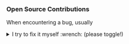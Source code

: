 ### Open Source Contributions

When encountering a bug, usually

<details>
<summary>I try to fix it myself :wrench: (please toggle!)</summary>

So there are several projects with just a single or a handful of commits.
Even in programming languages like Java where I don't have a clue about.

My **personal highlights** are marked with :mega:

Project | Contribution | Year
--------|--------------|-----
[beautified-JOSM-preset](https://simonpoole.github.io/beautified-JOSM-preset/) | [bugfix](https://github.com/simonpoole/beautified-JOSM-preset/commit/7fea77a16835b64727f13d2ad747b0058b550524) | 2019
[Buildroot](https://buildroot.org/) | [:mega: **gstreamer packages**](https://lists.buildroot.org/pipermail/buildroot/2008-November/326408.html) for [Qtopia Phonon support](https://lists.buildroot.org/pipermail/buildroot/2008-December/326662.html)<br/>[bugfixes/improvements](https://git.busybox.net/buildroot/log/?qt=grep&q=Markus+Heidelberg) | 2008-2009
[BusyBox](https://busybox.net/) | [bug/doc fixes](https://git.busybox.net/busybox/log/?qt=grep&q=Markus+Heidelberg) | 2008
[file](https://darwinsys.com/file/) | new/improved magic: [epoc, .pmb](https://github.com/file/file/commit/a468f9e294bb76aae2994fb65c93d70c12255ab0), [.osm.pbf, .osm](https://github.com/file/file/commit/b2961cef26de6558d5ef12cacd23bebd01be4c9c), [.gpl](https://github.com/file/file/commit/760ee79679da843a7a80297be165133aaebb1d7f), [.prt](https://github.com/file/file/commit/5942cebb91aadc544064e1f1c33af6e314677fb1) | 2012-2014
[Git (+ git-gui + gitk)](https://git-scm.com/) | [:mega: **show-branch --color**](https://github.com/git/git/commit/ab07ba2a2436cc717b872387320297bb806d35d9)<br/>[bug/doc fixes, improvements](https://github.com/git/git/commits?author=marcows) | 2008-2010
[git-filter-repo](https://github.com/newren/git-filter-repo) | [:mega: **convert-svnexternals**](https://github.com/newren/git-filter-repo/commit/b164ffc988c7a0e18aaad7fbf7ddc29d3beb85c0)<br/>[little fixes](https://github.com/newren/git-filter-repo/commits?author=marcows) | 2022-2023
[GNU roff / groff](https://www.gnu.org/software/groff/) | [bugfix date in PDF metadata](https://git.savannah.gnu.org/cgit/groff.git/commit/?id=2389ba44e01198016df79f2fbd60e6d1fcd1852a), see also patch in [bugtracker](https://savannah.gnu.org/bugs/index.php?43555) | 2014
[JOSM](https://josm.openstreetmap.de/) | [bugfix imagery offset](https://josm.openstreetmap.de/changeset/8152/josm), see also [bugtracker](https://josm.openstreetmap.de/ticket/11230) | 2015
[Lexilla (outsourced from Scintilla)](https://www.scintilla.org/Lexilla.html) | lexers for [:mega: **Motorola S-Record**](https://github.com/ScintillaOrg/lexilla/commit/f0533a61c2a0d6aeada8795f533727484d844f38) and [:mega: **Intel HEX**](https://github.com/ScintillaOrg/lexilla/commits?author=marcows), see also [bugtracker](https://sourceforge.net/p/scintilla/feature-requests/1091/) | 2014-2015
[libsigrok](https://sigrok.org/wiki/Libsigrok) | [bugfixes CSV input and C++ bindings](https://sigrok.org/gitweb/?p=libsigrok.git;a=search;s=Markus+Heidelberg;st=author) | 2022
[libusb](https://libusb.info/) | [AMD USB 3.0 root hub support](https://github.com/libusb/libusb/commits?author=marcows) | 2014
[Linux](https://kernel.org/) | [mostly kconfig/qconf fixes/improvements](https://git.kernel.org/pub/scm/linux/kernel/git/torvalds/linux.git/log/?qt=author&q=Markus+Heidelberg) | 2008-2009
[LXDE lxsession](https://www.lxde.org/) | [translation fixes](https://github.com/lxde/lxsession/commit/a6a7f5b38465abc885ba89f4e48cf82607bae442) | 2010
[LXDE lxinput](https://www.lxde.org/) | [bugfix mouse sensitivity](https://github.com/lxde/lxinput/commit/7f5e5428defb0d81ae1d878a79def76bad3d8bc0), see also [bugtracker](https://sourceforge.net/p/lxde/bugs/203/) | 2010
[MPlayer](https://mplayerhq.hu/) | uClibc build fix: svn log -v --diff -c28387 svn://svn.mplayerhq.hu/mplayer/ | 2009
[msysGit / Git for Windows](https://gitforwindows.org/) | [little improvements for Vim](https://github.com/msysgit/msysgit/commits?author=marcows) | 2009
[Notepad++](https://notepad-plus-plus.org/) | [MinGW cross-build under Linux<br/>integration of HEX file lexers](https://github.com/notepad-plus-plus/notepad-plus-plus/commits?author=marcows) | 2015-2017, 2019
[OpenStreetMap Notes as KML](https://harrywood.co.uk/maps/notes/kml/) | [bugfixes/improvements](https://github.com/harry-wood/osm-notes-kml/commits?author=marcows) | 2018, 2023
[OpenStreetMap website](https://www.openstreetmap.org/) | [little fixes/improvements, e.g. notes GPX export](https://github.com/openstreetmap/openstreetmap-website/commits?author=marcows) | 2015-2016
[osmnotes](https://github.com/richlv/osmnotes) | [GPX file valid](https://github.com/richlv/osmnotes/commit/701d4ccc97008f62820e9e68ffbb853bf2e35983) | 2015
[OSRM frontend](https://map.project-osrm.org/) | [bugfix zoom in URL, support z=0](https://github.com/Project-OSRM/osrm-frontend/commits?author=marcows) | 2016
[QGit](https://github.com/tibirna/qgit) | [bugfixes/improvements](https://github.com/tibirna/qgit/commits?author=marcows) | 2009
[SciTE](https://www.scintilla.org/SciTE.html) | integration of [Motorola S-Record](https://sourceforge.net/p/scintilla/scite/ci/07645fb1d383ace717d3f2fc965640ff6eb05385/) and [Intel HEX](https://sourceforge.net/p/scintilla/scite/ci/25548c6b51c6aae0e1ca0cca4754913d1f42dc1b/) lexers, see also [bugtracker](https://sourceforge.net/p/scintilla/feature-requests/1091/) and more commits: [1](https://sourceforge.net/p/scintilla/scite/ci/f952d17c7e22aca0e18f6cec0d62d14296496424/) [2](https://sourceforge.net/p/scintilla/scite/ci/e85d2a01e7781cf930d18795c7b40959362ac8e9/) [3](https://sourceforge.net/p/scintilla/scite/ci/2372a5c7918871d23264d77bf56d01f1f77699e2/) [4](https://sourceforge.net/p/scintilla/scite/ci/7437e719cd9bcf940f643f196c6d026b4f7a6473/) [5](https://sourceforge.net/p/scintilla/scite/ci/bd582efb4bee5a024a1ac450a588dc9d227a9f5e/) [6](https://sourceforge.net/p/scintilla/scite/ci/7b03dce7ce78c98d95755f34633e87990b2fa883/) [7](https://sourceforge.net/p/scintilla/scite/ci/63d4c6452c6badebae4587a0aa184d6cd65dc6e8/) | 2014-2015
[SRecord](https://srecord.sourceforge.net/) | [bugfixes near end of address space](https://github.com/sierrafoxtrot/srecord/commit/3a7c13a14955a307685301f82661141d8e198962)<br/>[:mega: **PDF outline**](https://github.com/sierrafoxtrot/srecord/commit/d500acae688565aa9854ed5d79d7ff33af19519f)<br/>[bug/doc fixes](https://github.com/sierrafoxtrot/srecord/commits?author=marcows) | 2014, 2022-2023
[U-Boot](https://u-boot.readthedocs.io/) | [little fixes](https://source.denx.de/search?group_id=324&project_id=531&scope=commits&search=Markus+Heidelberg) | 2008
[Universal Ctags / Exuberant Ctags](https://ctags.io/) | [bugfix Python parser, doc fix](https://github.com/universal-ctags/ctags/commits?author=marcows) | 2015
[Vim](https://www.vim.org/) | [:mega: **'relativenumber' option**](https://github.com/vim/vim/commit/64486671c3fcc75698c57732c50865ad0573b3fe)<br/>syntax highlighting for [Motorola S-Record](https://github.com/vim/vim/commit/5837f1f447c34628268aab52476a79d57b6a7eaf#diff-bc416ddf3feb7a0a747ef0560beaa3e59ea20d37f79df5b26c75ec37ece8d8f1), reworked for [Intel HEX](https://github.com/vim/vim/commit/5837f1f447c34628268aab52476a79d57b6a7eaf#diff-48bf2595b32646ac6b007674662a77e7673c07cb32f177949e6df7e488b8940f)<br/>some bugfixes: [1](https://github.com/vim/vim/commit/78d4abaa9387e8a370394f141ad5c7b2a2b54cc4) [2](https://github.com/vim/vim/commit/847abc274795104eea3c3345caa45f63b75ca232) [3](https://github.com/vim/vim/commit/da40c8536c2b7bdbd1d192ee1aa3045e2119675e) [4](https://github.com/vim/vim/commit/2a9e4df9fbdafd4386f0d6eff7e40a57f322b071) [5](https://github.com/vim/vim/commit/48f80c276be2abfc405aa619492a1d688baa0c82) [6](https://github.com/vim/vim/commit/86ce1cc086449a39c48e1672b0f6053f07301429) [7](https://github.com/vim/vim/commit/0387e653c8a85786d7427cee8a0a233a03106fa5) [8](https://github.com/vim/vim/commit/20754027b3b8c29dfc5ee0b5dfa6a5459ea6b903) (see [version7.txt](https://github.com/vim/vim/blob/master/runtime/doc/version7.txt)) | 2008-2010, 2013, 2015
[Wine](https://www.winehq.org/) | [bugfix JScript Date.parse() timezone](https://gitlab.winehq.org/wine/wine/-/commit/74257d59405898730eac3dffbdd9f7c4ec3b2935) | 2016

</details>
